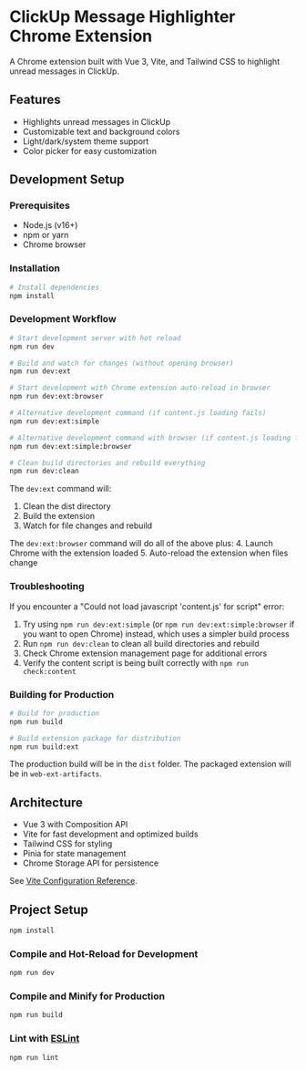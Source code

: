 # ClickUp Message Highlighter Chrome Extension

A Chrome extension built with Vue 3, Vite, and Tailwind CSS to highlight unread messages in ClickUp.

## Features

- Highlights unread messages in ClickUp
- Customizable text and background colors
- Light/dark/system theme support
- Color picker for easy customization

## Development Setup

### Prerequisites

- Node.js (v16+)
- npm or yarn
- Chrome browser

### Installation

```bash
# Install dependencies
npm install
```

### Development Workflow

```bash
# Start development server with hot reload
npm run dev

# Build and watch for changes (without opening browser)
npm run dev:ext

# Start development with Chrome extension auto-reload in browser
npm run dev:ext:browser

# Alternative development command (if content.js loading fails)
npm run dev:ext:simple

# Alternative development command with browser (if content.js loading fails)
npm run dev:ext:simple:browser

# Clean build directories and rebuild everything
npm run dev:clean
```

The `dev:ext` command will:

1. Clean the dist directory
2. Build the extension
3. Watch for file changes and rebuild

The `dev:ext:browser` command will do all of the above plus: 4. Launch Chrome with the extension loaded 5. Auto-reload the extension when files change

### Troubleshooting

If you encounter a "Could not load javascript 'content.js' for script" error:

1. Try using `npm run dev:ext:simple` (or `npm run dev:ext:simple:browser` if you want to open Chrome) instead, which uses a simpler build process
2. Run `npm run dev:clean` to clean all build directories and rebuild
3. Check Chrome extension management page for additional errors
4. Verify the content script is being built correctly with `npm run check:content`

### Building for Production

```bash
# Build for production
npm run build

# Build extension package for distribution
npm run build:ext
```

The production build will be in the `dist` folder. The packaged extension will be in `web-ext-artifacts`.

## Architecture

- Vue 3 with Composition API
- Vite for fast development and optimized builds
- Tailwind CSS for styling
- Pinia for state management
- Chrome Storage API for persistence

See [Vite Configuration Reference](https://vite.dev/config/).

## Project Setup

```sh
npm install
```

### Compile and Hot-Reload for Development

```sh
npm run dev
```

### Compile and Minify for Production

```sh
npm run build
```

### Lint with [ESLint](https://eslint.org/)

```sh
npm run lint
```
